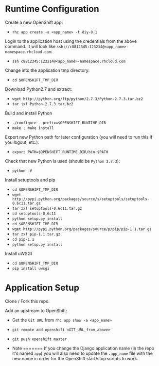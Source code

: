 Runtime Configuration
======================
Create a new OpenShift app:

* `rhc app create -a <app_name> -t diy-0.1`

Login to the application host using the credentials from the above command.  It will look like `ssh://c8812345:123214@<app_name>-namespace.rhcloud.com`:

* `ssh c8812345:123214@<app_name>-namespace.rhcloud.com`

Change into the application tmp directory:

* `cd $OPENSHIFT_TMP_DIR`

Download Python2.7 and extract:

* `wget http://python.org/ftp/python/2.7.3/Python-2.7.3.tar.bz2`
* `tar jxf Python-2.7.3.tar.bz2`

Build and install Python

* `./configure --prefix=$OPENSHIFT_RUNTIME_DIR`
* `make ; make install`

Export new Python path for later configuration (you will need to run this if you logout, etc.):

* `export PATH=$OPENSHIFT_RUNTIME_DIR/bin:$PATH`

Check that new Python is used (should be `Python 2.7.3`):

* `python -V`

Install setuptools and pip

* `cd $OPENSHIFT_TMP_DIR`
* `wget http://pypi.python.org/packages/source/s/setuptools/setuptools-0.6c11.tar.gz`
* `tar zxf setuptools-0.6c11.tar.gz`
* `cd setuptools-0.6c11`
* `python setup.py install`
* `cd $OPENSHIFT_TMP_DIR`
* `wget http://pypi.python.org/packages/source/p/pip/pip-1.1.tar.gz`
* `tar zxf pip-1.1.tar.gz`
* `cd pip-1.1`
* `python setup.py install`

Install uWSGI
* `cd $OPENSHIFT_TMP_DIR`
* `pip install uwsgi`

Application Setup
===================

Clone / Fork this repo.

Add an upstream to OpenShift:
* Get the `Git URL` from `rhc app show -a <app_name>`
* `git remote add openshift <GIT_URL_from_above>`
* `git push openshift master`


* Note
=======
If you change the Django application name (in the repo it's named `app`) you will also need to update the `.app_name` file with the new name in order for the OpenShift start/stop scripts to work.
